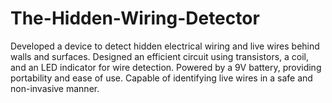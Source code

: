 # The-Hidden-Wiring-Detector

Developed a device to detect hidden electrical wiring and live wires behind walls and surfaces.
Designed an efficient circuit using transistors, a coil, and an LED indicator for wire detection.
Powered by a 9V battery, providing portability and ease of use.
Capable of identifying live wires in a safe and non-invasive manner.
